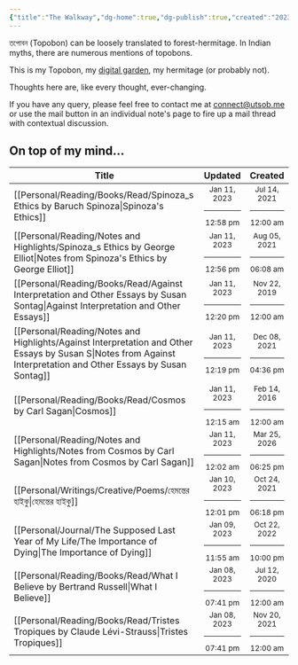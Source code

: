 ```yaml
---
{"title":"The Walkway","dg-home":true,"dg-publish":true,"created":"2023-01-02T21:30:15+06:00","updated":"2023-01-11T10:34:27+06:00","dg-metatags":{"description":"Utsob's Digital Garden","og:description":"Utsob's Digital Garden"},"permalink":"/the-walkway/","metatags":{"description":"Utsob's Digital Garden","og:description":"Utsob's Digital Garden"},"tags":["gardenEntry"],"dgPassFrontmatter":true}
---
```


তপোবন (Topobon) can be loosely translated to forest-hermitage. In Indian myths, there are numerous mentions of topobons.

This is my Topobon, my [digital garden](https://cagrimmett.com/notes/2020/11/08/what-are-digital-gardens/), my hermitage (or probably not).

Thoughts here are, like every thought, ever-changing.

If you have any query, please feel free to contact me at [connect@utsob.me](mailto:connect@utsob.me) or use the mail button in an individual note's page to fire up a mail thread with contextual discussion.

## On top of my mind…
| Title                                                                                                                                                               | Updated                                                   | Created                                                   |
| ------------------------------------------------------------------------------------------------------------------------------------------------------------------- | --------------------------------------------------------- | --------------------------------------------------------- |
| [[Personal/Reading/Books/Read/Spinoza_s Ethics by Baruch Spinoza\|Spinoza's Ethics]]                                                                             | <center><small>Jan 11, 2023<hr/>12:58 pm</small></center> | <center><small>Jul 14, 2021<hr/>12:00 am</small></center> |
| [[Personal/Reading/Notes and Highlights/Spinoza_s Ethics by George Elliot\|Notes from Spinoza's Ethics by George Elliot]]                                        | <center><small>Jan 11, 2023<hr/>12:56 pm</small></center> | <center><small>Aug 05, 2021<hr/>06:08 am</small></center> |
| [[Personal/Reading/Books/Read/Against Interpretation and Other Essays by Susan Sontag\|Against Interpretation and Other Essays]]                                 | <center><small>Jan 11, 2023<hr/>12:20 pm</small></center> | <center><small>Nov 22, 2019<hr/>12:00 am</small></center> |
| [[Personal/Reading/Notes and Highlights/Against Interpretation and Other Essays by Susan S\|Notes from Against Interpretation and Other Essays by Susan Sontag]] | <center><small>Jan 11, 2023<hr/>12:19 pm</small></center> | <center><small>Dec 08, 2021<hr/>04:36 pm</small></center> |
| [[Personal/Reading/Books/Read/Cosmos by Carl Sagan\|Cosmos]]                                                                                                     | <center><small>Jan 11, 2023<hr/>12:15 am</small></center> | <center><small>Feb 14, 2016<hr/>12:00 am</small></center> |
| [[Personal/Reading/Notes and Highlights/Notes from Cosmos by Carl Sagan\|Notes from Cosmos by Carl Sagan]]                                                       | <center><small>Jan 11, 2023<hr/>12:02 am</small></center> | <center><small>Mar 25, 2026<hr/>06:25 pm</small></center> |
| [[Personal/Writings/Creative/Poems/হেমন্তের হাইকু\|হেমন্তের হাইকু]]                                                                                              | <center><small>Jan 10, 2023<hr/>12:01 pm</small></center> | <center><small>Oct 24, 2021<hr/>06:18 pm</small></center> |
| [[Personal/Journal/The Supposed Last Year of My Life/The Importance of Dying\|The Importance of Dying]]                                                          | <center><small>Jan 09, 2023<hr/>11:55 am</small></center> | <center><small>Oct 22, 2022<hr/>10:00 pm</small></center> |
| [[Personal/Reading/Books/Read/What I Believe by Bertrand Russell\|What I Believe]]                                                                               | <center><small>Jan 08, 2023<hr/>07:41 pm</small></center> | <center><small>Jul 12, 2020<hr/>12:00 am</small></center> |
| [[Personal/Reading/Books/Read/Tristes Tropiques by Claude Lévi-Strauss\|Tristes Tropiques]]                                                                      | <center><small>Jan 08, 2023<hr/>07:41 pm</small></center> | <center><small>Nov 20, 2021<hr/>12:00 am</small></center> |
